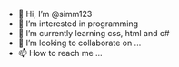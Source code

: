 - 👋 Hi, I’m @simm123
- 👀 I’m interested in programming
- 🌱 I’m currently learning css, html and c#
- 💞️ I’m looking to collaborate on ...
- 📫 How to reach me ...

<!---
simm123/simm123 is a ✨ special ✨ repository because its `README.md` (this file) appears on your GitHub profile.
You can click the Preview link to take a look at your changes.
--->
